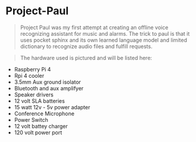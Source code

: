 # Project-Paul

> Project Paul was my first attempt at creating an offline voice recognizing assistant for music and alarms. The trick to paul is that it uses pocket sphinx and its own learned language model and limited dictionary to recognize audio files and fulfill requests.

> The hardware used is pictured and will be listed here:
* Raspberry Pi 4
* Rpi 4 cooler
* 3.5mm Aux ground isolator
* Bluetooth and aux amplifyer
* Speaker drivers
* 12 volt SLA batteries
* 15 watt 12v - 5v power adapter
* Conference Microphone
* Power Switch
* 12 volt battey charger
* 120 volt power port
